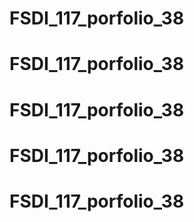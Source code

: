 # FSDI_117_porfolio_38
# FSDI_117_porfolio_38
# FSDI_117_porfolio_38
# FSDI_117_porfolio_38
# FSDI_117_porfolio_38
